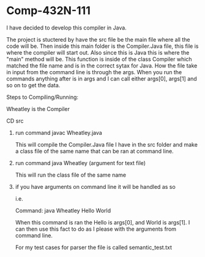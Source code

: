 # Comp-432N-111

I have decided to develop this compiler in Java.

The project is stuctered by have the src file be the main file where all the code will be. Then inside this main folder is the
Compiler.Java file, this file is where the compiler will start out. Also since this is Java this is where the "main" method will
be. This function is inside of the class Compiler which matched the file name and is in the correct sytax for Java. How the file
take in input from the command line is through the args. When you run the commands anything after is in args and I can call either
args[0], args[1] and so on to get the data.

Steps to Compiling/Running:

Wheatley is the Compiler

CD src 

1) run command javac Wheatley.java

   This will compile the Compiler.Java file I have in the src folder and make a class file of the same name that can be ran at
   command line.

2) run command java Wheatley (argument for text file)

   This will run the class file of the same name

3) if you have arguments on command line it will be handled as so

   i.e.

   Command: java Wheatley Hello World

   When this command is ran the Hello is args[0], and World is args[1]. I can then use this fact to do as I please with the arguments from command line.

   For my test cases for parser the file is called semantic_test.txt


